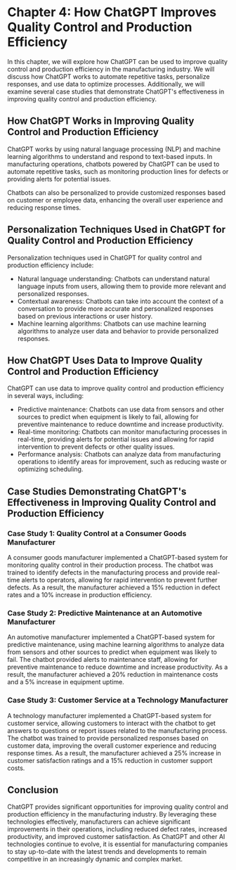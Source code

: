 Chapter 4: How ChatGPT Improves Quality Control and Production Efficiency
=========================================================================

In this chapter, we will explore how ChatGPT can be used to improve quality control and production efficiency in the manufacturing industry. We will discuss how ChatGPT works to automate repetitive tasks, personalize responses, and use data to optimize processes. Additionally, we will examine several case studies that demonstrate ChatGPT's effectiveness in improving quality control and production efficiency.

How ChatGPT Works in Improving Quality Control and Production Efficiency
------------------------------------------------------------------------

ChatGPT works by using natural language processing (NLP) and machine learning algorithms to understand and respond to text-based inputs. In manufacturing operations, chatbots powered by ChatGPT can be used to automate repetitive tasks, such as monitoring production lines for defects or providing alerts for potential issues.

Chatbots can also be personalized to provide customized responses based on customer or employee data, enhancing the overall user experience and reducing response times.

Personalization Techniques Used in ChatGPT for Quality Control and Production Efficiency
----------------------------------------------------------------------------------------

Personalization techniques used in ChatGPT for quality control and production efficiency include:

* Natural language understanding: Chatbots can understand natural language inputs from users, allowing them to provide more relevant and personalized responses.
* Contextual awareness: Chatbots can take into account the context of a conversation to provide more accurate and personalized responses based on previous interactions or user history.
* Machine learning algorithms: Chatbots can use machine learning algorithms to analyze user data and behavior to provide personalized responses.

How ChatGPT Uses Data to Improve Quality Control and Production Efficiency
--------------------------------------------------------------------------

ChatGPT can use data to improve quality control and production efficiency in several ways, including:

* Predictive maintenance: Chatbots can use data from sensors and other sources to predict when equipment is likely to fail, allowing for preventive maintenance to reduce downtime and increase productivity.
* Real-time monitoring: Chatbots can monitor manufacturing processes in real-time, providing alerts for potential issues and allowing for rapid intervention to prevent defects or other quality issues.
* Performance analysis: Chatbots can analyze data from manufacturing operations to identify areas for improvement, such as reducing waste or optimizing scheduling.

Case Studies Demonstrating ChatGPT's Effectiveness in Improving Quality Control and Production Efficiency
---------------------------------------------------------------------------------------------------------

### Case Study 1: Quality Control at a Consumer Goods Manufacturer

A consumer goods manufacturer implemented a ChatGPT-based system for monitoring quality control in their production process. The chatbot was trained to identify defects in the manufacturing process and provide real-time alerts to operators, allowing for rapid intervention to prevent further defects. As a result, the manufacturer achieved a 15% reduction in defect rates and a 10% increase in production efficiency.

### Case Study 2: Predictive Maintenance at an Automotive Manufacturer

An automotive manufacturer implemented a ChatGPT-based system for predictive maintenance, using machine learning algorithms to analyze data from sensors and other sources to predict when equipment was likely to fail. The chatbot provided alerts to maintenance staff, allowing for preventive maintenance to reduce downtime and increase productivity. As a result, the manufacturer achieved a 20% reduction in maintenance costs and a 5% increase in equipment uptime.

### Case Study 3: Customer Service at a Technology Manufacturer

A technology manufacturer implemented a ChatGPT-based system for customer service, allowing customers to interact with the chatbot to get answers to questions or report issues related to the manufacturing process. The chatbot was trained to provide personalized responses based on customer data, improving the overall customer experience and reducing response times. As a result, the manufacturer achieved a 25% increase in customer satisfaction ratings and a 15% reduction in customer support costs.

Conclusion
----------

ChatGPT provides significant opportunities for improving quality control and production efficiency in the manufacturing industry. By leveraging these technologies effectively, manufacturers can achieve significant improvements in their operations, including reduced defect rates, increased productivity, and improved customer satisfaction. As ChatGPT and other AI technologies continue to evolve, it is essential for manufacturing companies to stay up-to-date with the latest trends and developments to remain competitive in an increasingly dynamic and complex market.

